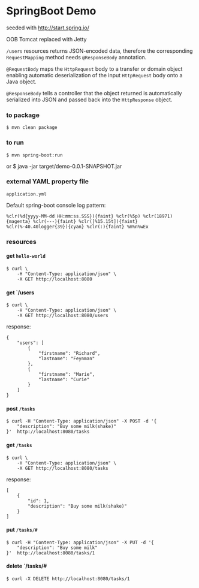 # SpringBoot Demo

seeded with http://start.spring.io/

OOB Tomcat replaced with Jetty

`/users` resources returns JSON-encoded data, therefore
the corresponding `RequestMapping` method needs `@ResponseBody`
annotation.

`@RequestBody` maps the `HttpRequest` body to a transfer or domain object
enabling automatic deserialization of the input `HttpRequest` body
onto a Java object.


`@ResponseBody` tells a controller that the object returned is
automatically serialized into JSON and passed back into the
`HttpResponse` object.

### to package

    $ mvn clean package

### to run

    $ mvn spring-boot:run
or
    $ java -jar target/demo-0.0.1-SNAPSHOT.jar


### external YAML property file

    application.yml

Default spring-boot console log pattern:

```
%clr(%d{yyyy-MM-dd HH:mm:ss.SSS}){faint} %clr(%5p) %clr(18971){magenta} %clr(---){faint} %clr([%15.15t]){faint} %clr(%-40.40logger{39}){cyan} %clr(:){faint} %m%n%wEx
```


### resources

#### get `hello-world`

```
$ curl \
    -H "Content-Type: application/json" \
    -X GET http://localhost:8080
```

#### get `/users

```
$ curl \
    -H "Content-Type: application/json" \
    -X GET http://localhost:8080/users
```

response:
```
{
    "users": [
        {
            "firstname": "Richard",
            "lastname": "Feynman"
        },
        {
            "firstname": "Marie",
            "lastname": "Curie"
        }
    ]
}
```

#### post `/tasks`

```
$ curl -H "Content-Type: application/json" -X POST -d '{
    "description": "Buy some milk(shake)"
}'  http://localhost:8080/tasks
```


#### get `/tasks`

```
$ curl \
    -H "Content-Type: application/json" \
    -X GET http://localhost:8080/tasks
```

response:
```
[
    {
        "id": 1,
        "description": "Buy some milk(shake)"
    }
]
```

#### put `/tasks/#`

```
$ curl -H "Content-Type: application/json" -X PUT -d '{
    "description": "Buy some milk"
}'  http://localhost:8080/tasks/1
```

#### delete `/tasks/#

```
$ curl -X DELETE http://localhost:8080/tasks/1
```

